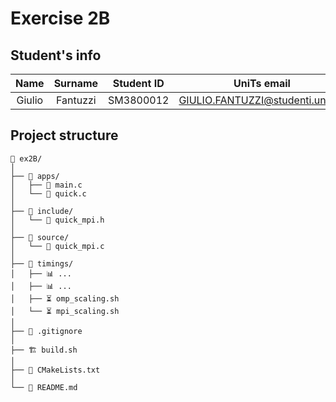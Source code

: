# Exercise 2B

## Student's info

| Name | Surname | Student ID | UniTs email | Personal email | Course |
|:---:|:---:|:---:|:---:|:---:|:---:|
| Giulio | Fantuzzi | SM3800012 | GIULIO.FANTUZZI@studenti.units.it | giulio.fantuzzi01@gmail.com | DSAI|

## Project structure

```
📂 ex2B/
│ 
├── 📂 apps/
│   ├── 📄 main.c
│   └── 📄 quick.c
│
├── 📂 include/
│   └── 📄 quick_mpi.h
│
├── 📂 source/
│   └── 📄 quick_mpi.c
│
├── 📂 timings/
│   ├── 📊 ...
│   ├── 📊 ...
│   ├── ⏳ omp_scaling.sh
│   └── ⏳ mpi_scaling.sh
│
├── 📒 .gitignore
│
├── 🏗️ build.sh
│
├── 📝 CMakeLists.txt
│
└── 📰 README.md

```
